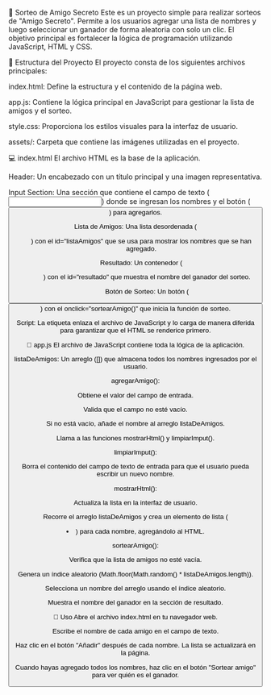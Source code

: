 🎁 Sorteo de Amigo Secreto
Este es un proyecto simple para realizar sorteos de "Amigo Secreto". Permite a los usuarios agregar una lista de nombres y luego seleccionar un ganador de forma aleatoria con solo un clic. El objetivo principal es fortalecer la lógica de programación utilizando JavaScript, HTML y CSS.

📂 Estructura del Proyecto
El proyecto consta de los siguientes archivos principales:

index.html: Define la estructura y el contenido de la página web.

app.js: Contiene la lógica principal en JavaScript para gestionar la lista de amigos y el sorteo.

style.css: Proporciona los estilos visuales para la interfaz de usuario.

assets/: Carpeta que contiene las imágenes utilizadas en el proyecto.

💻 index.html
El archivo HTML es la base de la aplicación.

Header: Un encabezado con un título principal y una imagen representativa.

Input Section: Una sección que contiene el campo de texto (<input>) donde se ingresan los nombres y el botón (<button>) para agregarlos.

Lista de Amigos: Una lista desordenada (<ul>) con el id="listaAmigos" que se usa para mostrar los nombres que se han agregado.

Resultado: Un contenedor (<ul>) con el id="resultado" que muestra el nombre del ganador del sorteo.

Botón de Sorteo: Un botón (<button>) con el onclick="sortearAmigo()" que inicia la función de sorteo.

Script: La etiqueta <script src="app.js" defer></script> enlaza el archivo de JavaScript y lo carga de manera diferida para garantizar que el HTML se renderice primero.

🧠 app.js
El archivo de JavaScript contiene toda la lógica de la aplicación.

listaDeAmigos: Un arreglo ([]) que almacena todos los nombres ingresados por el usuario.

agregarAmigo():

Obtiene el valor del campo de entrada.

Valida que el campo no esté vacío.

Si no está vacío, añade el nombre al arreglo listaDeAmigos.

Llama a las funciones mostrarHtml() y limpiarImput().

limpiarImput():

Borra el contenido del campo de texto de entrada para que el usuario pueda escribir un nuevo nombre.

mostrarHtml():

Actualiza la lista en la interfaz de usuario.

Recorre el arreglo listaDeAmigos y crea un elemento de lista (<li>) para cada nombre, agregándolo al HTML.

sortearAmigo():

Verifica que la lista de amigos no esté vacía.

Genera un índice aleatorio (Math.floor(Math.random() * listaDeAmigos.length)).

Selecciona un nombre del arreglo usando el índice aleatorio.

Muestra el nombre del ganador en la sección de resultado.

🚀 Uso
Abre el archivo index.html en tu navegador web.

Escribe el nombre de cada amigo en el campo de texto.

Haz clic en el botón "Añadir" después de cada nombre. La lista se actualizará en la página.

Cuando hayas agregado todos los nombres, haz clic en el botón "Sortear amigo" para ver quién es el ganador.
